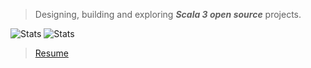 >Designing, building and exploring ***Scala 3 open source*** projects.

![Stats](https://github-readme-stats.vercel.app/api?username=objektwerks&show_icons=true&hide_border=true)
![Stats](https://github-readme-stats.vercel.app/api/top-langs?username=objektwerks&size_weight=0&count_weight=1)

<!-- * Top annual commits:  ***15,517*** -->
<!-- * Top monthly commits: ***1,793*** -->

>[Resume](https://github.com/objektwerks/resume)
